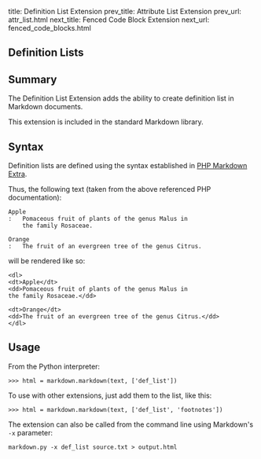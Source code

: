 title:      Definition List Extension
prev_title: Attribute List Extension
prev_url:   attr_list.html
next_title: Fenced Code Block Extension
next_url:   fenced_code_blocks.html

Definition Lists
----------------

Summary
-------

The Definition List Extension adds the ability to create definition list in
Markdown documents.

This extension is included in the standard Markdown library.

Syntax
------

Definition lists are defined using the syntax established in 
[PHP Markdown Extra][php].

[php]: http://www.michelf.com/projects/php-markdown/extra/#def-list

Thus, the following text (taken from the above referenced PHP documentation):

    Apple
    :   Pomaceous fruit of plants of the genus Malus in 
        the family Rosaceae.

    Orange
    :   The fruit of an evergreen tree of the genus Citrus.

will be rendered like so:

    <dl>
    <dt>Apple</dt>
    <dd>Pomaceous fruit of plants of the genus Malus in 
    the family Rosaceae.</dd>

    <dt>Orange</dt>
    <dd>The fruit of an evergreen tree of the genus Citrus.</dd>
    </dl>


Usage
-----

From the Python interpreter:

    >>> html = markdown.markdown(text, ['def_list'])

To use with other extensions, just add them to the list, like this:

    >>> html = markdown.markdown(text, ['def_list', 'footnotes'])

The extension can also be called from the command line using Markdown's `-x` 
parameter:

    markdown.py -x def_list source.txt > output.html
